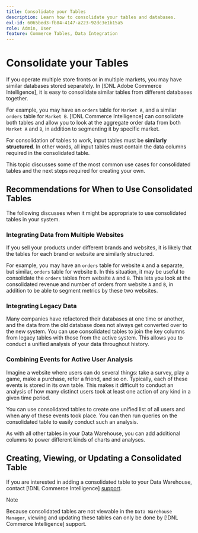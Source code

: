 ```yaml
---
title: Consolidate your Tables
description: Learn how to consolidate your tables and databases.
exl-id: 6065bed3-fb84-4147-a223-92dc3e1b15a5
role: Admin, User
feature: Commerce Tables, Data Integration
---
```

# Consolidate your Tables

If you operate multiple store fronts or in multiple markets, you may have similar databases stored separately. In [!DNL Adobe Commerce Intelligence], it is easy to consolidate similar tables from different databases together.

For example, you may have an `orders` table for `Market A`, and a similar `orders` table for `Market B`. [!DNL Commerce Intelligence] can consolidate both tables and allow you to look at the aggregate order data from both `Market A` and `B`, in addition to segmenting it by specific market.

For consolidation of tables to work, input tables must be **similarly structured**. In other words, all input tables must contain the data columns required in the consolidated table.

This topic discusses some of the most common use cases for consolidated tables and the next steps required for creating your own.

## Recommendations for When to Use Consolidated Tables

The following discusses when it might be appropriate to use consolidated tables in your system.

### Integrating Data from Multiple Websites

If you sell your products under different brands and websites, it is likely that the tables for each brand or website are similarly structured.

For example, you may have an `orders` table for website `A` and a separate, but similar, `orders` table for website `B`. In this situation, it may be useful to consolidate the `orders` tables from website `A` and `B`. This lets you look at the consolidated revenue and number of orders from website `A` and `B`, in addition to be able to segment metrics by these two websites.

### Integrating Legacy Data

Many companies have refactored their databases at one time or another, and the data from the old database does not always get converted over to the new system. You can use consolidated tables to join the key columns from legacy tables with those from the active system. This allows you to conduct a unified analysis of your data throughout history.

### Combining Events for Active User Analysis

Imagine a website where users can do several things: take a survey, play a game, make a purchase, refer a friend, and so on. Typically, each of these events is stored in its own table. This makes it difficult to conduct an analysis of how many distinct users took at least one action of any kind in a given time period.

You can use consolidated tables to create one unified list of all users and when any of these events took place. You can then run queries on the consolidated table to easily conduct such an analysis.

As with all other tables in your Data Warehouse, you can add additional columns to power different kinds of charts and analyses.

## Creating, Viewing, or Updating a Consolidated Table

If you are interested in adding a consolidated table to your Data Warehouse, contact [!DNL Commerce Intelligence] [support](../guide-overview.md#Submitting-a-Support-Ticket).

>[!NOTE]
>
>Because consolidated tables are not viewable in the `Data Warehouse Manager`, viewing and updating these tables can only be done by [!DNL Commerce Intelligence] support.

